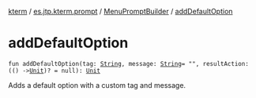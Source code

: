 [kterm](../../index.md) / [es.jtp.kterm.prompt](../index.md) / [MenuPromptBuilder](index.md) / [addDefaultOption](./add-default-option.md)

# addDefaultOption

`fun addDefaultOption(tag: `[`String`](https://kotlinlang.org/api/latest/jvm/stdlib/kotlin/-string/index.html)`, message: `[`String`](https://kotlinlang.org/api/latest/jvm/stdlib/kotlin/-string/index.html)` = "", resultAction: (() -> `[`Unit`](https://kotlinlang.org/api/latest/jvm/stdlib/kotlin/-unit/index.html)`)? = null): `[`Unit`](https://kotlinlang.org/api/latest/jvm/stdlib/kotlin/-unit/index.html)

Adds a default option with a custom tag and message.

